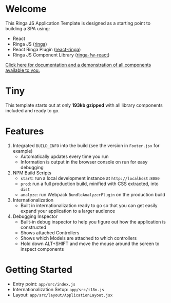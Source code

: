 # Welcome

This Ringa JS Application Template is designed as a starting point to building a SPA using:

* React
* Ringa JS ([ringa](http://www.ringajs.com/ringa-js/ringa))
* React Ringa Plugin ([react-ringa](http://www.ringajs.com/ringa-js/react-ringa))
* Ringa JS Component Library ([ringa-fw-react](http://www.ringajs.com/ringa-js/ringa-fw-react))

[Click here for documentation and a demonstration of all components available to you.](http://react.ringajs.com/)

# Tiny

This template starts out at only **193kb gzipped** with all library components included and
ready to go.

# Features

1. Integrated `BUILD_INFO` into the build (see the version in `Footer.jsx` for example)
    * Automatically updates every time you run
    * Information is output in the browser console on run for easy debugging
2. NPM Build Scripts
    * `start`: run a local development instance at `http://localhost:8080`
    * `prod`: run a full production build, minified with CSS extracted, into `dist`
    * `analyze`: run Webpack `BundleAnalyzerPlugin` on the production build
3. Internationalization
    * Built in internationalization ready to go so that you can get easily expand your application to a larger audience
4. Debugging Inspector
    * Built-in debug inspector to help you figure out how the application is constructed
    * Shows attached Controllers
    * Shows which Models are attached to which controllers
    * Hold down ALT+SHIFT and move the mouse around the screen to inspect components

# Getting Started

* Entry point: `app/src/index.js`
* Internationalization Setup: `app/src/i18n.js`
* Layout: `app/src/layout/ApplicationLayout.jsx`